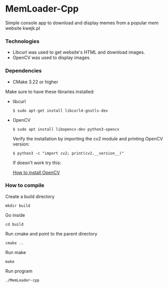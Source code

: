 # MemLoader-Cpp
Simple console app to download and display memes from a popular mem website kwejk.pl

### Technologies
- Libcurl was used to get website's HTML and download images.
- OpenCV was used to display images.

### Dependencies
- CMake 3.22 or higher

Make sure to have these libraries installed:
- libcurl
    ```
    $ sudo apt-get install libcurl4-gnutls-dev
    ```
- OpenCV
  
  ```
  $ sudo apt install libopencv-dev python3-opencv
  ```
  
  Verify the installation by importing the cv2 module and printing OpenCV version:
  ```
  $ python3 -c "import cv2; print(cv2.__version__)"
  ```
  If doesn't work try this:

  [How to install OpenCV](https://linuxize.com/post/how-to-install-opencv-on-ubuntu-20-04/)
### How to compile
Create a build directory
```
mkdir build
```
Go inside
```
cd build
```
Run cmake and point to the parent directory
```
cmake ..
```
Run make
```
make
```
Run program
```
./MemLoader-cpp
```

